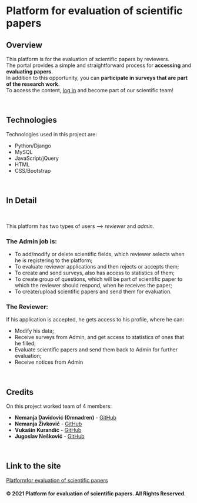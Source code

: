 # Platform for evaluation of scientific papers
## Overview

This platform is for the evaluation of scientific papers by reviewers. <br>
The portal provides a simple and straightforward process for **accessing** and **evaluating papers**. <br>
In addition to this opportunity, you can **participate in surveys that are part of the research work**. <br>
To access the content, <a href="https://portalnaucnihradova.pythonanywhere.com/">log in</a> and become part of our scientific team!

<br>

## Technologies

Technologies used in this project are:
* Python/Django
* MySQL
* JavaScript/jQuery
* HTML
* CSS/Bootstrap

<br>

## In Detail
<br>

This platform has two types of users --> _reviewer_ and _admin_. <br>
### The Admin job is:
* To add/modify or delete scientific fields, which reviewer selects when he is registering to the platform;
* To evaluate reviewer applications and then rejects or accepts them;
* To create and send surveys, also has access to statistics of them;
* To create group of questions, which will be part of scientific paper to which the reviewer should respond, when he receives the paper;
* To create/upload scientific papers and send them for evaluation.

### The Reviewer:
If his application is accepted, he gets access to his profile, where he can:
* Modify his data;
* Receive surveys from Admin, and get access to statistics of ones that he filled;
* Evaluate scientific papers and send them back to Admin for further evaluation;
* Receive notices from Admin

<br>

## Credits
On this project worked team of 4 members:
* **Nemanja Davidović (0mnadren)** - [GitHub](https://github.com/0mnadren)
* **Nemanja Živković** - [GitHub](https://github.com/zyle47)
* **Vukašin Kurandić** - [GitHub](https://github.com/vukasinkurandic)
* **Jugoslav Nešković** - [GitHub](https://github.com/cikajuga)

<br>

## Link to the site
[Platformfor evaluation of scientific papers](https://portalnaucnihradova.pythonanywhere.com/)

#### © 2021 Platform for evaluation of scientific papers. All Rights Reserved.


